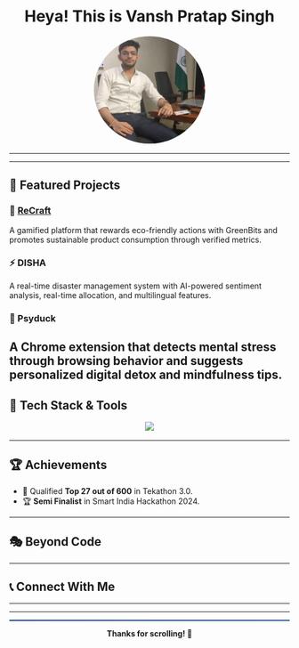 <h1 align="center">Heya! This is Vansh Pratap Singh</h1>
<p align="center">
  <img src="./Assets/me.jpg" width="200" style="border-radius: 50%;" alt="Saksham's Profile Picture"/>
</p>


<!-- <p align="center">
  <img src="https://readme-typing-svg.herokuapp.com?font=Fira+Code&weight=500&size=24&pause=1000&center=true&vCenter=true&color=5D3FD3&width=600&lines=Creating+Impact+with+Code+%26+Character;Balancing+Art+%26+AI;Engineer+by+Brain,+Actor+by+Heart" alt="Typing SVG" />
</p> -->

---

<!-- ## Wanna Know About Me?

- 🌟 My favourite thing to do- blending tech with creativity.
- 🌍 My major projects revolve around themes such as sustainability, mental health, and social innovation.
- 📚 Currently Learning About: Operating Systems, Mesh Networking, System Design.
- 🙏 Firm believer in: "Wherever destiny brings youu, be grateful for the journey." -->

---

## 🚀 Featured Projects

### 🌿 [ReCraft](https://recraft.onrender.com/)
A gamified platform that rewards eco-friendly actions with GreenBits and promotes sustainable product consumption through verified metrics.

### ⚡ DISHA
A real-time disaster management system with AI-powered sentiment analysis, real-time allocation, and multilingual features.

### 🔬 Psyduck
A Chrome extension that detects mental stress through browsing behavior and suggests personalized digital detox and mindfulness tips.
---

## 🔧 Tech Stack & Tools

<p align="center">
  <img src="https://skillicons.dev/icons?i=python,c,cpp,html,css,js,react,nodejs,mongodb,mysql,git,github,java,express,figma,idea,md,netlify,notion,postman," />
</p>

---

## 🏆 Achievements

- 🔹 Qualified **Top 27 out of 600** in Tekathon 3.0.
- 🏆 **Semi Finalist** in Smart India Hackathon 2024.

---

## 🎭 Beyond Code
<!-- 
- 🎮 Acting & Theatre
- 🎨 Sketching & Digital Art
- 🎶 Music & Dance
- 🐾 Animal & Nature Lover
- 💼 Cooking & Content Creation -->

---

<!-- ## 🔍 GitHub Stats

<p align="center">
  <img src="https://github-readme-stats.vercel.app/api?username=itsme-saksham18&show_icons=true&theme=tokyonight" width="48%" />
  <img src="https://github-readme-streak-stats.herokuapp.com?user=itsme-saksham18&theme=tokyonight" width="48%" />
</p>

<p align="center">
  <img src="https://github-readme-activity-graph.vercel.app/graph?username=itsme-saksham18&theme=react-dark" width="100%" />
</p>
 -->

<!-- --- -->

## 📞 Connect With Me

<!-- <p align="center">
  <a href="https://www.linkedin.com/in/saksham-maheshwari18"><img src="https://img.shields.io/badge/LinkedIn-blue?style=for-the-badge&logo=linkedin&logoColor=white"/></a>
  <a href="mailto:sync.with.saksham@gmail.com"><img src="https://img.shields.io/badge/Gmail-red?style=for-the-badge&logo=gmail&logoColor=white"/></a>
  <a href="#"><img src="https://img.shields.io/badge/Instagram-E4405F?style=for-the-badge&logo=instagram&logoColor=white"/></a>
  <a href="#"><img src="https://img.shields.io/badge/Portfolio-000000?style=for-the-badge&logo=vercel&logoColor=white"/></a>
  <a href="./Assets/resume4.0.pdf" download><img src="https://img.shields.io/badge/Download%20Resume-4CAF50?style=for-the-badge&logo=adobeacrobatreader&logoColor=white" /></a>

</p> -->

---
<!-- 
## 🌠 My Motto

> ✨ *"The journey was never easy, but I never chose easy either. I fall, but I rise louder. This is my story, unfiltered and unstoppable."* -->

---

<hr style="border: none; height: 2px; background: linear-gradient(to right, #1e3c72, #2a5298);" />
<p align="center"><strong>Thanks for scrolling! 🚀</strong></p>